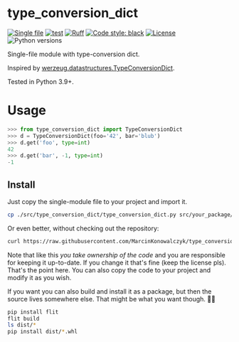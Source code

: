 # type_conversion_dict

[![Single file](https://img.shields.io/badge/single%20file%20-%20purple)](https://raw.githubusercontent.com/MarcinKonowalczyk/type_conversion_dict/main/src/type_conversion_dict/type_conversion_dict.py)
[![test](https://github.com/MarcinKonowalczyk/type_conversion_dict/actions/workflows/test.yml/badge.svg)](https://github.com/MarcinKonowalczyk/type_conversion_dict/actions/workflows/test.yml)
[![Ruff](https://img.shields.io/endpoint?url=https://raw.githubusercontent.com/astral-sh/ruff/main/assets/badge/v2.json)](https://github.com/astral-sh/ruff)
[![Code style: black](https://img.shields.io/badge/code%20style-black-000000.svg)](https://github.com/psf/black)
[![License](https://img.shields.io/badge/License-BSD_3--Clause-blue.svg)](https://opensource.org/licenses/BSD-3-Clause)
![Python versions](https://img.shields.io/badge/python-3.9%20~%203.13-blue)

Single-file module with type-conversion dict.

Inspired by [werzeug.datastructures.TypeConversionDict](https://github.com/pallets/werkzeug/blob/62e3ea45846d06576199a2f8470be7fe44c867c1/src/werkzeug/datastructures/structures.py).

Tested in Python 3.9+.

# Usage

```python
>>> from type_conversion_dict import TypeConversionDict
>>> d = TypeConversionDict(foo='42', bar='blub')
>>> d.get('foo', type=int)
42
>>> d.get('bar', -1, type=int)
-1
```

## Install

Just copy the single-module file to your project and import it.

```bash
cp ./src/type_conversion_dict/type_conversion_dict.py src/your_package/_type_conversion_dict.py
```

Or even better, without checking out the repository:

```bash
curl https://raw.githubusercontent.com/MarcinKonowalczyk/type_conversion_dict/main/src/type_conversion_dict/type_conversion_dict.py > src/your_package/_type_conversion_dict.py
```

Note that like this *you take ownership of the code* and you are responsible for keeping it up-to-date. If you change it that's fine (keep the license pls). That's the point here. You can also copy the code to your project and modify it as you wish.

If you want you can also build and install it as a package, but then the source lives somewhere else. That might be what you want though. 🤷‍♀️

```bash
pip install flit
flit build
ls dist/*
pip install dist/*.whl
```

